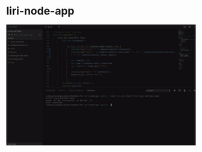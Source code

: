 # liri-node-app

![liri demo:liri "concert-this" command with results from the API for Dave Matthews Band search param ](/assets/images/LIRI-concert-this.png?raw=true "Concert-This")
